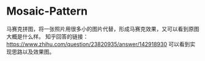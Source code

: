 # Mosaic-Pattern
马赛克拼图，将一张照片用很多小的图片代替，形成马赛克效果，又可以看到原图大概是什么样。
知乎回答的链接：https://www.zhihu.com/question/23820935/answer/142918930
可以看到实现思路以及效果图。

